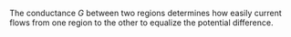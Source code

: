 The conductance $G$ between two regions determines how easily current flows from one region to the other to equalize the potential difference.
